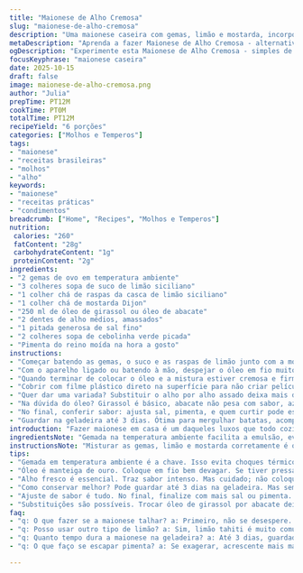 ```yaml
---
title: "Maionese de Alho Cremosa"
slug: "maionese-de-alho-cremosa"
description: "Uma maionese caseira com gemas, limão e mostarda, incorporando alho fresco para um sabor marcante. Usa óleo devagar para emulsificar sem erro e mistura cebolinha para toque herbal. Ajustada para evitar separação com pausas estratégicas ao adicionar óleo. Ideal para quem já cansou das versões prontas e quer controlar textura e intensidade. Pode trocar limão por vinagre de maçã e usar óleo de abacate para sabor mais neutro. Temperada na medida, com sal e pimenta do reino moída na hora, perfeita para acompanhar carnes, sanduíches ou petiscos. Dá para bater à mão, só exige paciência e ritmo para não talhar."
metaDescription: "Aprenda a fazer Maionese de Alho Cremosa - alternativa caseira deliciosa e fácil que transforma suas receitas com sabor marcante"
ogDescription: "Experimente esta Maionese de Alho Cremosa - simples de fazer em casa e perfeita para acompanhar carnes e sanduíches."
focusKeyphrase: "maionese caseira"
date: 2025-10-15
draft: false
image: maionese-de-alho-cremosa.png
author: "Julia"
prepTime: PT12M
cookTime: PT0M
totalTime: PT12M
recipeYield: "6 porções"
categories: ["Molhos e Temperos"]
tags:
- "maionese"
- "receitas brasileiras"
- "molhos"
- "alho"
keywords:
- "maionese"
- "receitas práticas"
- "condimentos"
breadcrumb: ["Home", "Recipes", "Molhos e Temperos"]
nutrition: 
 calories: "260"
 fatContent: "28g"
 carbohydrateContent: "1g"
 proteinContent: "2g"
ingredients:
- "2 gemas de ovo em temperatura ambiente"
- "3 colheres sopa de suco de limão siciliano"
- "1 colher chá de raspas da casca de limão siciliano"
- "1 colher chá de mostarda Dijon"
- "250 ml de óleo de girassol ou óleo de abacate"
- "2 dentes de alho médios, amassados"
- "1 pitada generosa de sal fino"
- "2 colheres sopa de cebolinha verde picada"
- "Pimenta do reino moída na hora a gosto"
instructions:
- "Começar batendo as gemas, o suco e as raspas de limão junto com a mostarda no processador ou no copo do mixer. Parar para raspar as laterais quando formar uma pasta amarelo-claro. Sem paciência? Vai escorregando, nunca usa pressa na emulsificação."
- "Com o aparelho ligado ou batendo à mão, despejar o óleo em fio muito devagar e constante. Se lembrar da técnica já batida de maionese: óleo, depois óleo. Se começar a separação — sabe aquela aparência de gordura flutuando? Parar e continuar batendo firme até voltar homogêneo. Aí, voltar a pingar óleo."
- "Quando terminar de colocar o óleo e a mistura estiver cremosa e firme, adicionar o alho e o sal. Misturar só o suficiente para incorporar, pode dar alguns pulsos rápidos ou mexer com espátula. Cebolinha e pimenta entram agora para preservar aroma e frescor, misturar delicado, sem bater muito."
- "Cobrir com filme plástico direto na superfície para não criar película e levar à geladeira por cerca de 1 hora. Lembrar: essa pausa é mais para os sabores se integrarem do que questão de segurança alimentar sozinha. Se fizer antes das festas, 1 hora é o ideal, mas até 2 horas tranquilo."
- "Quer dar uma variada? Substituir o alho por alho assado deixa mais doce, menos agressivo. Se der ruim e talhar, bater com gema fresca até voltar a ligar. Ou usar água fria com batidas rápidas para salvar."
- "Na dúvida do óleo? Girassol é básico, abacate não pesa com sabor, azeite extra virgem pode desandar rápido pelo amargor, mas pro experiente, beleza. Usar quantidades pequenas no começo para ajustar a textura evita desastre."
- "No final, conferir sabor: ajusta sal, pimenta, e quem curtir pode espirrar mais limão para vibrar no salgado e ácido. Textura deve ser cremosa, levemente espessa, que escorre mas não cai de jeito nenhum."
- "Guardar na geladeira até 3 dias. Ótima para mergulhar batatas, acompanhar churrasco ou adicionar em sanduíches com carne branca."
introduction: "Fazer maionese em casa é um daqueles luxos que todo cozinheiro deveria experimentar pelo menos uma vez. Fora o sabor que nem se compara ao que compra no mercado, é sobre pegar o jeito, amar ou odiar o processo — no meu caso, virou obsessão. Uns erram e talham, outros seguem receita e esquecem de texturas e tempos certos. Aqui, aprendi que o segredo é paciência ao colocar óleo, ouvir o que a emulsão pede com os olhos e dedos, não só seguir cronômetro. Gosto ainda de pitadas de limão verdadeiro, aquela acidez pra cortar a gordura, e um alho que dá cheiro na hora, sem dominar. Cebolinha entra quase de última pra dar uma estocada fresca, um twist verde. O resultado vai surpreender os acostumados com maioneses industrializadas e aqueles que acham que maionese caseira é trabalhoso demais. A técnica vale a pena."
ingredientsNote: "Gemada na temperatura ambiente facilita a emulsão, evita choque térmico e talho. O limão siciliano traz aroma e acidez mais fina, pode trocar por tangerina pra um toque mais adocicado ou vinagre de maçã para sabor clássico. Trocar a mostarda Dijon por mostarda amarela deixa menos picante, mais suave. Óleo de girassol é neutro e barato, óleo de abacate ou canola deixa sabor mais clean. Evite azeite extra virgem em excesso, ele pode amargar e quebrar a textura. O alho deve ser fresco, amassado ou ralado, evita que fique pedaços duros. A cebolinha entra pro frescor e cor, mas é opcional. Sal marinho ou sal refinado funcionam iguais, cuidado com excesso pra não perder o equilíbrio."
instructionsNote: "Misturar as gemas, limão e mostarda corretamente é o que prepara o terreno para a emulsão — atenção para a cor ficar clara. O óleo precisa entrar em fio, muito lentamente, quase gota a gota no começo — correria aqui é receita pra desastre. Pausas são um alívio e salvam o molho que ameaçou de talhar; é só bater firme que volta. O alho entra depois, para não cozinhar ou perder a pungência no contato direto com o óleo quente da emulsão. O toque da cebolinha e pimenta é quase um arremate final, evita maquiagem demais do sabor do alho. Cobrir e refrigerar são essenciais para atualizar textura e consolidar sabor. Se quiser ajudar com batida à mão, calma e consistência são tudo — não tente acelerar batendo muito vigorosamente. Serve para ensinar paciência e atenção na arte simples que parece complicada."
tips:
- "Gemada em temperatura ambiente é a chave. Isso evita choques térmicos. Mais estável na emulsão. Comece batendo as gemas, limão e mostarda cruciais. Fique de olho na cor. Quer um toque especial? Raspas de tangerina funciona."
- "Óleo é manteiga de ouro. Coloque em fio bem devagar. Se tiver pressa complica. Tem que ser quase gota a gota no início. Se começar a separar, paciência. Bate firme até voltar. Pode ter que parar algumas vezes."
- "Alho fresco é essencial. Traz sabor intenso. Mas cuidado; não coloque antes. Pode amargar ou cozinhar. Use sempre o alho amassado na hora. Para um toque doce, experimente trocar por alho assado."
- "Como conservar melhor? Pode guardar até 3 dias na geladeira. Mas sempre em pote bem fechado. Pode congelar? Não recomendo. A textura fica estranha. Melhor é fazer uma nova porção."
- "Ajuste de sabor é tudo. No final, finalize com mais sal ou pimenta. Gosto de espremer limão. Fica ácido na medida certa. Olho na textura, cremosa e firme. Não escorre fácil mas não é dura."
- "Substituições são possíveis. Trocar óleo de girassol por abacate deixa leve e neutro. Então use mostarda amarela para suavizar o sabor. Não exagere no azeite extra virgem, pode amargar na emulsão."
faq:
- "q: O que fazer se a maionese talhar? a: Primeiro, não se desespere. Tente adicionar uma gema fresca. Isso ajuda a voltar a ligar. Outra opção, pouca água gelada pode funcionar."
- "q: Posso usar outro tipo de limão? a: Sim, limão tahiti é muito comum. Só que o sabor é diferente. Tente a tangerina, traz um toque doce. E ainda usar vinagre de maçã em vez de limão."
- "q: Quanto tempo dura a maionese na geladeira? a: Até 3 dias, guardada bem. Mas cuidado com os ingredientes. Se tiver alho, o sabor se intensifica. O ideal é fazer em pequenas porções."
- "q: O que faço se escapar pimenta? a: Se exagerar, acrescente mais maionese pra equilibrar. A textura fica ótima. Outra alternativa? Misture um pouco de açúcar se o sabor ficar muito forte."

---
```

